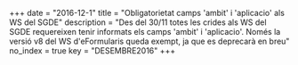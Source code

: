 +++
date        = "2016-12-1"
title       = "Obligatorietat camps 'ambit' i 'aplicacio' als WS del SGDE"
description = "Des del 30/11 totes les crides als WS del SGDE requereixen tenir informats els camps 'ambit' i 'aplicacio'. Només la versió v8 del WS d'eFormularis queda exempt, ja que es deprecarà en breu"
no_index 	= true
key 		= "DESEMBRE2016"
+++
